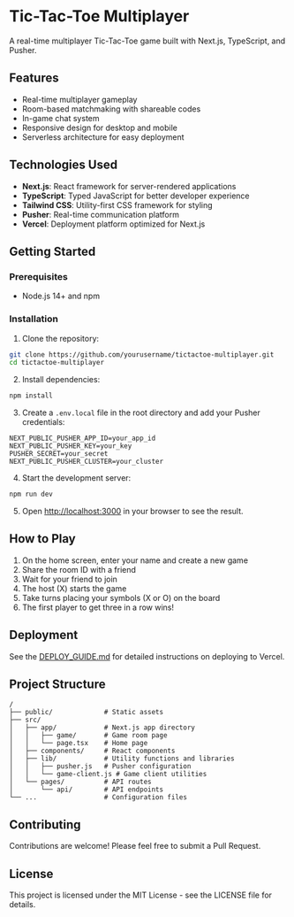 # Tic-Tac-Toe Multiplayer

A real-time multiplayer Tic-Tac-Toe game built with Next.js, TypeScript, and Pusher.

## Features

- Real-time multiplayer gameplay
- Room-based matchmaking with shareable codes
- In-game chat system
- Responsive design for desktop and mobile
- Serverless architecture for easy deployment

## Technologies Used

- **Next.js**: React framework for server-rendered applications
- **TypeScript**: Typed JavaScript for better developer experience
- **Tailwind CSS**: Utility-first CSS framework for styling
- **Pusher**: Real-time communication platform
- **Vercel**: Deployment platform optimized for Next.js

## Getting Started

### Prerequisites

- Node.js 14+ and npm

### Installation

1. Clone the repository:
```bash
git clone https://github.com/yourusername/tictactoe-multiplayer.git
cd tictactoe-multiplayer
```

2. Install dependencies:
```bash
npm install
```

3. Create a `.env.local` file in the root directory and add your Pusher credentials:
```
NEXT_PUBLIC_PUSHER_APP_ID=your_app_id
NEXT_PUBLIC_PUSHER_KEY=your_key
PUSHER_SECRET=your_secret
NEXT_PUBLIC_PUSHER_CLUSTER=your_cluster
```

4. Start the development server:
```bash
npm run dev
```

5. Open [http://localhost:3000](http://localhost:3000) in your browser to see the result.

## How to Play

1. On the home screen, enter your name and create a new game
2. Share the room ID with a friend
3. Wait for your friend to join
4. The host (X) starts the game
5. Take turns placing your symbols (X or O) on the board
6. The first player to get three in a row wins!

## Deployment

See the [DEPLOY_GUIDE.md](DEPLOY_GUIDE.md) for detailed instructions on deploying to Vercel.

## Project Structure

```
/
├── public/             # Static assets
├── src/
│   ├── app/            # Next.js app directory
│   │   ├── game/       # Game room page
│   │   └── page.tsx    # Home page
│   ├── components/     # React components
│   ├── lib/            # Utility functions and libraries
│   │   ├── pusher.js   # Pusher configuration
│   │   └── game-client.js # Game client utilities
│   └── pages/          # API routes
│       └── api/        # API endpoints
└── ...                 # Configuration files
```

## Contributing

Contributions are welcome! Please feel free to submit a Pull Request.

## License

This project is licensed under the MIT License - see the LICENSE file for details. 